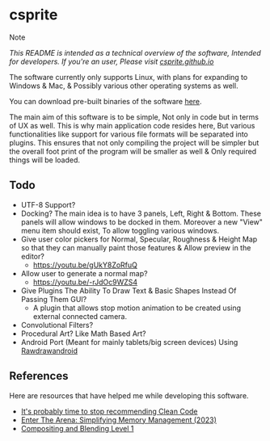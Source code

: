# csprite

> [!NOTE]
> _This README is intended as a technical overview of
> the software, Intended for developers. If you're an user, Please
> visit [csprite.github.io](https://csprite.github.io)_

The software currently only supports Linux, with plans for
expanding to Windows & Mac, & Possibly various other operating
systems as well.

You can download pre-built binaries of the software [here](https://github.com/csprite/csprite/actions/workflows/build.yml?query=branch%3Ac).

The main aim of this software is to be simple, Not only
in code but in terms of UX as well. This is why main
application code resides here, But various functionalities
like support for various file formats will be separated into
plugins.  This ensures that not only compiling the project
will be simpler but the overall foot print of the program
will be smaller as well & Only required things will be loaded.

## Todo
- UTF-8 Support?
- Docking? The main idea is to have 3 panels, Left, Right & Bottom.
  These panels will allow windows to be docked in them.
  Moreover a new "View" menu item should exist, To allow toggling
  various windows.
- Give user color pickers for Normal, Specular, Roughness & Height Map
  so that they can manually paint those features & Allow preview in the
  editor?
  - https://youtu.be/gUkY8ZoRfuQ
- Allow user to generate a normal map?
  - https://youtu.be/-rJdOc9WZS4
- Give Plugins The Ability To Draw Text & Basic Shapes Instead Of Passing Them GUI?
  - A plugin that allows stop motion animation to be created using
    external connected camera.
- Convolutional Filters?
- Procedural Art? Like Math Based Art?
- Android Port (Meant for mainly tablets/big screen devices) Using
  [Rawdrawandroid](https://github.com/cnlohr/rawdrawandroid)

## References

Here are resources that have helped me while developing
this software.

- [It's probably time to stop recommending Clean Code](https://qntm.org/clean)
- [Enter The Arena: Simplifying Memory Management (2023)](https://youtu.be/TZ5a3gCCZYo)
- [Compositing and Blending Level 1](https://www.w3.org/TR/compositing-1/)
